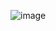 ![image](https://github.com/marccrittersec/HackTheBox/assets/131484050/3c2cf65c-9db5-40ff-b999-cdc5e2d8a29f)
